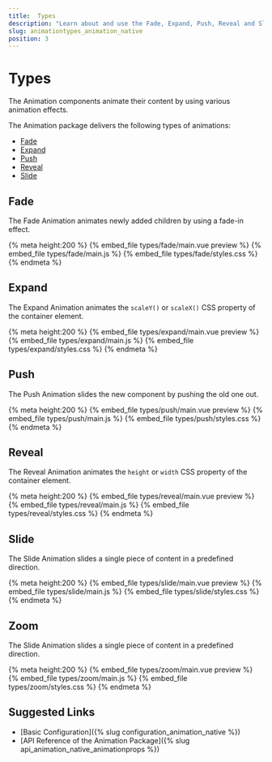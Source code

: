 ```yaml
---
title:  Types
description: "Learn about and use the Fade, Expand, Push, Reveal and Slide types of animations in the KendoVue library."
slug: animationtypes_animation_native
position: 3
---
```


# Types

The Animation components animate their content by using various animation effects.

The Animation package delivers the following types of animations:
* [Fade](#toc-fade)
* [Expand](#toc-expand)
* [Push](#toc-push)
* [Reveal](#toc-reveal)
* [Slide](#toc-slide)

## Fade

The Fade Animation animates newly added children by using a fade-in effect.

{% meta height:200 %}
{% embed_file types/fade/main.vue preview %}
{% embed_file types/fade/main.js %}
{% embed_file types/fade/styles.css %}
{% endmeta %}

## Expand

The Expand Animation animates the `scaleY()` or `scaleX()` CSS property of the container element.

{% meta height:200 %}
{% embed_file types/expand/main.vue preview %}
{% embed_file types/expand/main.js %}
{% embed_file types/expand/styles.css %}
{% endmeta %}

## Push

The Push Animation slides the new component by pushing the old one out.

{% meta height:200 %}
{% embed_file types/push/main.vue preview %}
{% embed_file types/push/main.js %}
{% embed_file types/push/styles.css %}
{% endmeta %}

## Reveal

The Reveal Animation animates the `height` or `width` CSS property of the container element.

{% meta height:200 %}
{% embed_file types/reveal/main.vue preview %}
{% embed_file types/reveal/main.js %}
{% embed_file types/reveal/styles.css %}
{% endmeta %}

## Slide

The Slide Animation slides a single piece of content in a predefined direction.

{% meta height:200 %}
{% embed_file types/slide/main.vue preview %}
{% embed_file types/slide/main.js %}
{% embed_file types/slide/styles.css %}
{% endmeta %}

## Zoom

The Slide Animation slides a single piece of content in a predefined direction.

{% meta height:200 %}
{% embed_file types/zoom/main.vue preview %}
{% embed_file types/zoom/main.js %}
{% embed_file types/zoom/styles.css %}
{% endmeta %}

## Suggested Links

* [Basic Configuration]({% slug configuration_animation_native %})
* [API Reference of the Animation Package]({% slug api_animation_native_animationprops %})
